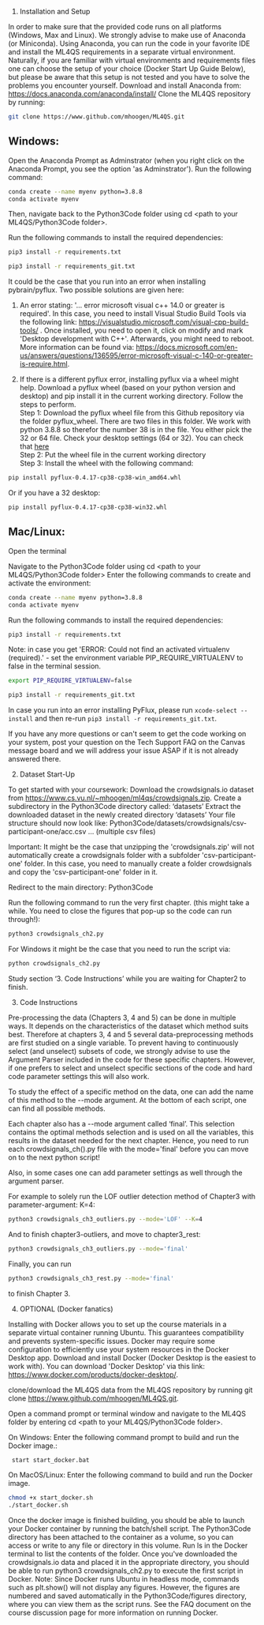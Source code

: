 1. Installation and Setup

In order to make sure that the provided code runs on all platforms (Windows, Max and Linux). We strongly advise to make
use of Anaconda (or Miniconda).
Using Anaconda, you can run the code in your favorite IDE and install the ML4QS requirements in a separate virtual
environment. Naturally, if you are familiar with virtual environments and requirements files one can choose the setup of
your choice (Docker Start Up Guide Below), but please be aware that this setup is not tested and you have to solve the
problems you encounter yourself.
Download and install Anaconda from:
https://docs.anaconda.com/anaconda/install/
Clone the ML4QS repository by running:

```bash
git clone https://www.github.com/mhoogen/ML4QS.git
```

## Windows:

Open the Anaconda Prompt as Adminstrator (when you right click on the Anaconda Prompt, you see the option 'as
Adminstrator').
Run the following command:

```bash
conda create --name myenv python=3.8.8
conda activate myenv
```

Then, navigate back to the Python3Code folder using cd <path to your ML4QS/Python3Code folder>.

Run the following commands to install the required dependencies:

```bash
pip3 install -r requirements.txt 
```

```bash
pip3 install -r requirements_git.txt 
```

It could be the case that you run into an error when installing pybrain/pyflux. Two possible solutions are given here:

1. An error stating: '... error microsoft visual c++ 14.0 or greater is required'. In this case, you need to install
   Visual Studio Build Tools via the following link: https://visualstudio.microsoft.com/visual-cpp-build-tools/ . Once
   installed, you need to open it, click on modify and mark 'Desktop development with C++'. Afterwards, you might need
   to reboot. More information can be found
   via: https://docs.microsoft.com/en-us/answers/questions/136595/error-microsoft-visual-c-140-or-greater-is-require.html.

2. If there is a different pyflux error, installing pyflux via a wheel might help.
   Download a pyflux wheel (based on your python version and desktop) and pip install it
   in the current working directory. Follow the steps to perform.\
   Step 1:
   Download the pyflux wheel file from this Github repository via the folder pyflux_wheel. There are two files in this
   folder.
   We work with python 3.8.8 so therefor the number 38 is in the file. You either pick the 32 or 64 file.
   Check your desktop settings (64 or 32). You can check
   that [here](https://support.microsoft.com/en-us/windows/32-bit-and-64-bit-windows-frequently-asked-questions-c6ca9541-8dce-4d48-0415-94a3faa2e13d)  \
   Step 2:
   Put the wheel file in the current working directory \
   Step 3:
   Install the wheel with the following command:

```bash
pip install pyflux‑0.4.17‑cp38‑cp38‑win_amd64.whl
```

Or if you have a 32 desktop:

```bash
pip install pyflux‑0.4.17‑cp38‑cp38‑win32.whl
```

## Mac/Linux:

Open the terminal

Navigate to the Python3Code folder using cd <path to your ML4QS/Python3Code folder>
Enter the following commands to create and activate the environment:

```bash
conda create --name myenv python=3.8.8
conda activate myenv
```

Run the following commands to install the required dependencies:

```bash
pip3 install -r requirements.txt 
```

Note: in case you get 'ERROR: Could not find an activated virtualenv (required).' - set the environment variable
PIP_REQUIRE_VIRTUALENV to false in the terminal session.
```bash
export PIP_REQUIRE_VIRTUALENV=false 
```

```bash
pip3 install -r requirements_git.txt 
```

In case you run into an error installing PyFlux, please run ```xcode-select --install``` and then
re-run ```pip3 install -r requirements_git.txt```.

If you have any more questions or can't seem to get the code working on your system, post your question on the Tech
Support FAQ on the Canvas message board and we will address your issue ASAP if it is not already answered there.

2. Dataset Start-Up

To get started with your coursework:
Download the crowdsignals.io dataset from https://www.cs.vu.nl/~mhoogen/ml4qs/crowdsignals.zip.
Create a subdirectory in the Python3Code directory called: ‘datasets’
Extract the downloaded dataset in the newly created directory ‘datasets’
Your file structure should now look like: Python3Code/datasets/crowdsignals/csv-participant-one/acc.csv … (multiple csv
files)

Important: It might be the case that unzipping the 'crowdsignals.zip' will not automatically create a crowdsignals
folder with a subfolder 'csv-participant-one' folder. In this case, you need to manually create a folder crowdsignals
and copy the 'csv-participant-one' folder in it.

Redirect to the main directory: Python3Code

Run the following command to run the very first chapter. (this might take a while. You need to close the figures that
pop-up so the code can run through!):

```bash
python3 crowdsignals_ch2.py
```

For Windows it might be the case that you need to run the script via:

```bash
python crowdsignals_ch2.py
```

Study section ‘3. Code Instructions’ while you are waiting for Chapter2 to finish.

3. Code Instructions

Pre-processing the data (Chapters 3, 4 and 5) can be done in multiple ways. It depends on the characteristics of the
dataset which method suits best.
Therefore at chapters 3, 4 and 5 several data-preprocessing methods are first studied on a single variable. To prevent
having to continuously select (and unselect) subsets of code, we strongly advise to use the Argument Parser included in
the code for these specific chapters. However, if one prefers to select and unselect specific sections of the code and
hard code parameter settings this will also work.

To study the effect of a specific method on the data, one can add the name of this method to the --mode argument. At the
bottom of each script, one can find all possible methods.

Each chapter also has a --mode argument called ‘final’. This selection contains the optimal methods selection and is
used on all the variables, this results in the dataset needed for the next chapter. Hence, you need to run each
crowdsignals_ch(<chapter number>).py file with the mode='final' before you can move on to the next python script!

Also, in some cases one can add parameter settings as well through the argument parser.

For example to solely run the LOF outlier detection method of Chapter3 with parameter-argument: K=4:

```bash
python3 crowdsignals_ch3_outliers.py --mode='LOF' --K=4
```

And to finish chapter3-outliers, and move to chapter3_rest:

```bash
python3 crowdsignals_ch3_outliers.py --mode='final'
```

Finally, you can run

```bash
python3 crowdsignals_ch3_rest.py --mode='final'
```

to finish Chapter 3.

4. OPTIONAL (Docker fanatics)

Installing with Docker allows you to set up the course materials in a separate virtual container running Ubuntu. This
guarantees compatibility and prevents system-specific issues. Docker may require some configuration to efficiently use
your system resources in the Docker Desktop app.
Download and install Docker (Docker Desktop is the easiest to work with). You can download 'Docker Desktop' via this
link: https://www.docker.com/products/docker-desktop/.

clone/download the ML4QS data from the ML4QS repository by running git clone https://www.github.com/mhoogen/ML4QS.git.

Open a command prompt or terminal window and navigate to the ML4QS folder by entering cd <path to your ML4QS/Python3Code
folder>.

On Windows: Enter the following command prompt to build and run the Docker image.:

```bash
 start start_docker.bat
 ```

On MacOS/Linux: Enter the following command to build and run the Docker image.

```bash
chmod +x start_docker.sh
./start_docker.sh 
```

Once the docker image is finished building, you should be able to launch your Docker container by running the
batch/shell script. The Python3Code directory has been attached to the container as a volume, so you can access or write
to any file or directory in this volume. Run ls in the Docker terminal to list the contents of the folder. Once you've
downloaded the crowdsignals.io data and placed it in the appropriate directory, you should be able to run python3
crowdsignals_ch2.py to execute the first script in Docker.
Note: Since Docker runs Ubuntu in headless mode, commands such as plt.show() will not display any figures. However, the
figures are numbered and saved automatically in the Python3Code/figures directory, where you can view them as the script
runs. See the FAQ document on the course discussion page for more information on running Docker.

